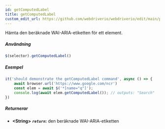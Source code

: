 ```yaml
---
id: getComputedLabel
title: getComputedLabel
custom_edit_url: https://github.com/webdriverio/webdriverio/edit/main/packages/webdriverio/src/commands/element/getComputedLabel.ts
---
```


Hämta den beräknade WAI-ARIA-etiketten för ett element.

##### Användning

```js
$(selector).getComputedLabel()
```

##### Exempel

```js title="getComputedLabel.js"
it('should demonstrate the getComputedLabel command', async () => {
    await browser.url('https://www.google.com/ncr')
    const elem = await $('*[name="q"]');
    console.log(await elem.getComputedLabel()); // outputs: "Search"
})
```

##### Returnerar

- **&lt;String&gt;**
            **<code><var>return</var></code>:**  den beräknade WAI-ARIA-etiketten